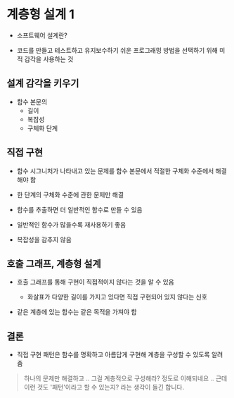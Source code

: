 # 계층형 설계 1
* 소프트웨어 설계란?
 - 코드를 만들고 테스트하고 유지보수하기 쉬운 프로그래밍 방법을 선택하기 위해 미적 감각을 사용하는 것

## 설계 감각을 키우기

* 함수 본문의
  + 길이
  + 복잡성
  + 구체화 단계

## 직접 구현

* 함수 시그니처가 나타내고 있는 문제를 함수 본문에서 적절한 구체화 수준에서 해결해야 함

* 한 단계의 구체화 수준에 관한 문제만 해결
* 함수를 추출하면 더 일반적인 함수로 만들 수 있음
* 일반적인 함수가 많을수록 재사용하기 좋음
* 복잡성을 감추지 않음

## 호출 그래프, 계층형 설계

* 호출 그래프를 통해 구현이 직접적이지 않다는 것을 알 수 있음
  + 화살표가 다양한 길이를 가지고 있다면 직접 구현되어 있지 않다는 신호

* 같은 계층에 있는 함수는 같은 목적을 가져야 함

## 결론

* 직접 구현 패턴은 함수를 명확하고 아름답게 구현해 계층을 구성할 수 있도록 알려줌

> 하나의 문제만 해결하고 .. 그걸 계층적으로 구성해라? 정도로 이해되네요 ..
> 근데 이런 것도 '패턴'이라고 할 수 있는지? 라는 생각이 들긴 합니다.
